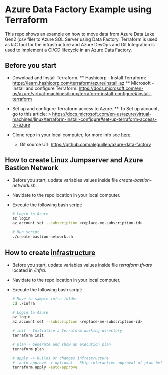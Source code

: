 # Azure Data Factory Example using Terraform
This repo shows an example on how to move data from Azure Data Lake Gen2 (csv file) to Azure SQL Server using Data Factory. Terraform is used as IaC tool for the infrastructure and Azure DevOps and Git Integration is used to implement a CI/CD lifecycle in an Azure Data Factory.

## Before you start

* Download and Install Terraform. 
    ** Hashicorp - Install Terraform: https://learn.hashicorp.com/terraform/azure/install_az
    ** Microsoft - Install and configure Terraform: https://docs.microsoft.com/en-us/azure/virtual-machines/linux/terraform-install-configure#install-terraform 

* Set up and configure Terraform access to Azure.
    ** To Set up account, go to this article: 
        > https://docs.microsoft.com/en-us/azure/virtual-machines/linux/terraform-install-configure#set-up-terraform-access-to-azure
    
* Clone repo in your local computer, for more info see [here](https://docs.microsoft.com/en-us/azure/devops/repos/git/clone).
    * Git source Url: https://github.com/aleguillen/azure-data-factory

## How to create Linux Jumpserver and Azure Bastion Network

* Before you start, update variables values inside file *create-bastion-network.sh*.
* Navidate to the repo location in your local computer.
* Execute the following bash script:

    ```bash
    # Login to Azure
    az login
    az account set --subscription <replace-me-subscription-id>

    # Run script
    ./create-bastion-network.sh
    ```

## How to create [infrastructure](/infra)

* Before you start, update variables values inside file *terraform.tfvars* located in */infra*.
* Navidate to the repo location in your local computer.
* Execute the following bash script:

    ```bash
    # Move to sample infra folder
    cd ./infra

    # Login to Azure
    az login
    az account set --subscription <replace-me-subscription-id>

    # init - Initialize a Terraform working directory
    terraform init

    # plan - Generate and show an execution plan
    terraform plan

    # apply -> Builds or changes infrastructure
    # -auto-approve -> optional - Skip interactive approval of plan before applying.
    terraform apply -auto-approve
    ```
